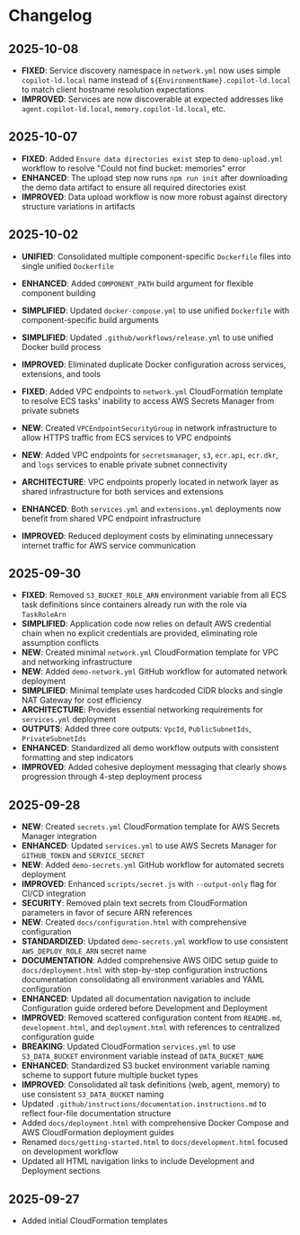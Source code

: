 # Changelog

## 2025-10-08

- **FIXED**: Service discovery namespace in `network.yml` now uses simple
  `copilot-ld.local` name instead of `${EnvironmentName}.copilot-ld.local` to
  match client hostname resolution expectations
- **IMPROVED**: Services are now discoverable at expected addresses like
  `agent.copilot-ld.local`, `memory.copilot-ld.local`, etc.

## 2025-10-07

- **FIXED**: Added `Ensure data directories exist` step to `demo-upload.yml`
  workflow to resolve "Could not find bucket: memories" error
- **ENHANCED**: The upload step now runs `npm run init` after downloading the
  demo data artifact to ensure all required directories exist
- **IMPROVED**: Data upload workflow is now more robust against directory
  structure variations in artifacts

## 2025-10-02

- **UNIFIED**: Consolidated multiple component-specific `Dockerfile` files into
  single unified `Dockerfile`
- **ENHANCED**: Added `COMPONENT_PATH` build argument for flexible component
  building
- **SIMPLIFIED**: Updated `docker-compose.yml` to use unified `Dockerfile` with
  component-specific build arguments
- **SIMPLIFIED**: Updated `.github/workflows/release.yml` to use unified Docker
  build process
- **IMPROVED**: Eliminated duplicate Docker configuration across services,
  extensions, and tools

- **FIXED**: Added VPC endpoints to `network.yml` CloudFormation template to
  resolve ECS tasks' inability to access AWS Secrets Manager from private
  subnets
- **NEW**: Created `VPCEndpointSecurityGroup` in network infrastructure to allow
  HTTPS traffic from ECS services to VPC endpoints
- **NEW**: Added VPC endpoints for `secretsmanager`, `s3`, `ecr.api`, `ecr.dkr`,
  and `logs` services to enable private subnet connectivity
- **ARCHITECTURE**: VPC endpoints properly located in network layer as shared
  infrastructure for both services and extensions
- **ENHANCED**: Both `services.yml` and `extensions.yml` deployments now benefit
  from shared VPC endpoint infrastructure
- **IMPROVED**: Reduced deployment costs by eliminating unnecessary internet
  traffic for AWS service communication

## 2025-09-30

- **FIXED**: Removed `S3_BUCKET_ROLE_ARN` environment variable from all ECS task
  definitions since containers already run with the role via `TaskRoleArn`
- **SIMPLIFIED**: Application code now relies on default AWS credential chain
  when no explicit credentials are provided, eliminating role assumption
  conflicts
- **NEW**: Created minimal `network.yml` CloudFormation template for VPC and
  networking infrastructure
- **NEW**: Added `demo-network.yml` GitHub workflow for automated network
  deployment
- **SIMPLIFIED**: Minimal template uses hardcoded CIDR blocks and single NAT
  Gateway for cost efficiency
- **ARCHITECTURE**: Provides essential networking requirements for
  `services.yml` deployment
- **OUTPUTS**: Added three core outputs: `VpcId`, `PublicSubnetIds`,
  `PrivateSubnetIds`
- **ENHANCED**: Standardized all demo workflow outputs with consistent
  formatting and step indicators
- **IMPROVED**: Added cohesive deployment messaging that clearly shows
  progression through 4-step deployment process

## 2025-09-28

- **NEW**: Created `secrets.yml` CloudFormation template for AWS Secrets Manager
  integration
- **ENHANCED**: Updated `services.yml` to use AWS Secrets Manager for
  `GITHUB_TOKEN` and `SERVICE_SECRET`
- **NEW**: Added `demo-secrets.yml` GitHub workflow for automated secrets
  deployment
- **IMPROVED**: Enhanced `scripts/secret.js` with `--output-only` flag for CI/CD
  integration
- **SECURITY**: Removed plain text secrets from CloudFormation parameters in
  favor of secure ARN references
- **NEW**: Created `docs/configuration.html` with comprehensive configuration
- **STANDARDIZED**: Updated `demo-secrets.yml` workflow to use consistent
  `AWS_DEPLOY_ROLE_ARN` secret name
- **DOCUMENTATION**: Added comprehensive AWS OIDC setup guide to
  `docs/deployment.html` with step-by-step configuration instructions
  documentation consolidating all environment variables and YAML configuration
- **ENHANCED**: Updated all documentation navigation to include Configuration
  guide ordered before Development and Deployment
- **IMPROVED**: Removed scattered configuration content from `README.md`,
  `development.html`, and `deployment.html` with references to centralized
  configuration guide
- **BREAKING**: Updated CloudFormation `services.yml` to use `S3_DATA_BUCKET`
  environment variable instead of `DATA_BUCKET_NAME`
- **ENHANCED**: Standardized S3 bucket environment variable naming scheme to
  support future multiple bucket types
- **IMPROVED**: Consolidated all task definitions (web, agent, memory) to use
  consistent `S3_DATA_BUCKET` naming
- Updated `.github/instructions/documentation.instructions.md` to reflect
  four-file documentation structure
- Added `docs/deployment.html` with comprehensive Docker Compose and AWS
  CloudFormation deployment guides
- Renamed `docs/getting-started.html` to `docs/development.html` focused on
  development workflow
- Updated all HTML navigation links to include Development and Deployment
  sections

## 2025-09-27

- Added initial CloudFormation templates
